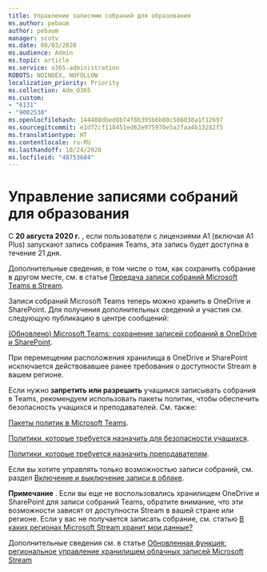 ```yaml
---
title: Управление записями собраний для образования
ms.author: pebaum
author: pebaum
manager: scotv
ms.date: 08/03/2020
ms.audience: Admin
ms.topic: article
ms.service: o365-administration
ROBOTS: NOINDEX, NOFOLLOW
localization_priority: Priority
ms.collection: Adm_O365
ms.custom:
- "6131"
- "9002530"
ms.openlocfilehash: 144480dbed8b74f8b395b6b80c586038a1f12697
ms.sourcegitcommit: e1d72cf118451ed62e975970e5a2faa4b13282f5
ms.translationtype: HT
ms.contentlocale: ru-RU
ms.lasthandoff: 10/24/2020
ms.locfileid: "48753684"
---
```

# <a name="manage-meeting-recordings-for-education"></a>Управление записями собраний для образования

С **20 августа 2020 г.** , если пользователи с лицензиями A1 (включая A1 Plus) запускают запись собрания Teams, эта запись будет доступна в течение 21 дня.

Дополнительные сведения, в том числе о том, как сохранить собрание в другом месте, см. в статье [Передача записи собраний Microsoft Teams в Stream](https://docs.microsoft.com/stream/portal-upload-teams-meeting-recording).

Записи собраний Microsoft Teams теперь можно хранить в OneDrive и SharePoint. Для получения дополнительных сведений и участия см. следующую публикацию в центре сообщений:

[(Обновлено) Microsoft Teams: сохранение записей собраний в OneDrive и SharePoint](https://portal.microsoft.com/Adminportal/Home?ref=MessageCenter&id=MC222640).

При перемещении расположения хранилища в OneDrive и SharePoint исключается действовавшее ранее требования о доступности Stream в вашем регионе.

Если нужно **запретить или разрешить** учащимся записывать собрания в Teams, рекомендуем использовать пакеты политик, чтобы обеспечить безопасность учащихся и преподавателей. См. также:

[Пакеты политик в Microsoft Teams](https://docs.microsoft.com/microsoftteams/policy-packages-edu#policy-packages-in-microsoft-teams).

[Политики, которые требуется назначить для безопасности учащихся](https://docs.microsoft.com/microsoftteams/policy-packages-edu#policies-that-should-be-assigned-for-student-safety).

[Политики, которые требуется назначить преподавателям](https://docs.microsoft.com/microsoftteams/policy-packages-edu#policies-that-should-be-assigned-for-educators).

Если вы хотите управлять только возможностью записи собраний, см. раздел [Включение и выключение записи в облаке](https://docs.microsoft.com/microsoftteams/cloud-recording#turn-on-or-turn-off-cloud-recording).

**Примечание** . Если вы еще не воспользовались хранилищем OneDrive и SharePoint для записи собраний Teams, обратите внимание, что эти возможности зависят от доступности Stream в вашей стране или регионе. Если у вас не получается записать собрание, см. статью [В каких регионах Microsoft Stream хранит мои данные?](https://docs.microsoft.com/stream/faq#which-regions-does-microsoft-stream-host-my-data-in)

Дополнительные сведения см. в статье [Обновленная функция: региональное управление хранилищем облачных записей Microsoft Stream](https://admin.microsoft.com/AdminPortal/Home#/MessageCenter?id=MC214327)